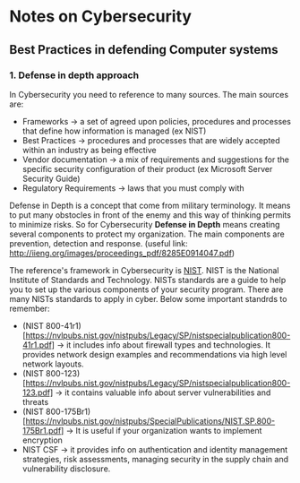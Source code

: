 # Notes on Cybersecurity

## Best Practices in defending Computer systems

### 1. Defense in depth approach

In Cybersecurity you need to reference to many sources. The main sources are:
- Frameworks -> a set of agreed upon policies, procedures and processes that define how information is managed (ex NIST)
- Best Practices -> procedures and processes that are widely accepted within an industry as being effective
- Vendor documentation -> a mix of requirements and suggestions for the specific security configuration of their product (ex Microsoft Server Security Guide)
- Regulatory Requirements -> laws that you must comply with

Defense in Depth is a concept that come from military terminology. It means to put many obstocles in front of the enemy and this way of thinking permits to minimize risks. 
So for Cybersecurity **Defense in Depth** means creating several components to protect my organization. The main components are prevention, detection and response. 
(useful link: http://iieng.org/images/proceedings_pdf/8285E0914047.pdf)

The reference's framework in Cybersecurity is [NIST](https://csrc.nist.gov/publications/sp800). NIST is the National Institute of Standards and Technology. NISTs standards are a guide to help you to set up the various components of your security program. There are many NISTs standards to apply in cyber. Below some important standrds to remember:
- (NIST 800-41r1)[https://nvlpubs.nist.gov/nistpubs/Legacy/SP/nistspecialpublication800-41r1.pdf] -> it includes info about firewall types and technologies. It  provides network design examples and recommendations via high level network layouts. 
- (NIST 800-123)[https://nvlpubs.nist.gov/nistpubs/Legacy/SP/nistspecialpublication800-123.pdf] -> it contains valuable info about server vulnerabilities and threats
- (NIST 800-175Br1)[https://nvlpubs.nist.gov/nistpubs/SpecialPublications/NIST.SP.800-175Br1.pdf] -> It is useful if your organization wants to implement encryption
- NIST CSF -> it provides info on authentication and identity management strategies, risk assessments, managing security in the supply chain and vulnerability disclosure.  










